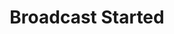 ---
title: Broadcast Started
description: Trigger for YouTube broadcast starting
variables:
  - name: title
    type: string
    description: The title of the broadcast
    value: My Cool Stream
  - name: description
    type: string
    description: The description of the broadcast
    value: Check out what we're doing on My Cool Stream!
  - name: publishedAt
    type: DateTime
    description: The time the broadcast was started at
    value: 8/4/2023 10:56:06 AM
  - name: broadcastId
    type: string
    description: The unique ID of the broadcast
commonVariables:
  - YouTubeBroadcaster
---